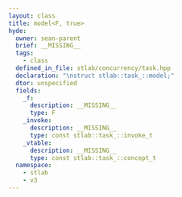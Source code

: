 ```yaml
---
layout: class
title: model<F, true>
hyde:
  owner: sean-parent
  brief: __MISSING__
  tags:
    - class
  defined_in_file: stlab/concurrency/task.hpp
  declaration: "\nstruct stlab::task_::model;"
  dtor: unspecified
  fields:
    _f:
      description: __MISSING__
      type: F
    _invoke:
      description: __MISSING__
      type: const stlab::task_::invoke_t
    _vtable:
      description: __MISSING__
      type: const stlab::task_::concept_t
  namespace:
    - stlab
    - v3
---
```

